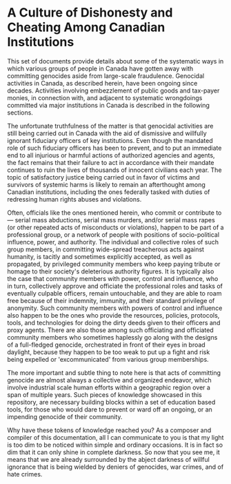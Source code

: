 # A Culture of Dishonesty and Cheating Among Canadian Institutions

This set of documents provide details about some of the systematic ways in which various groups of people in Canada have gotten away with committing genocides aside from large-scale fraudulence. Genocidal activities in Canada, as described herein, have been ongoing since decades. Activities involving embezzlement of public goods and tax-payer monies, in connection with, and adjacent to systematic wrongdoings committed via major institutions in Canada is described in the following sections. 

The unfortunate truthfulness of the matter is that genocidal activities are still being carried out in Canada with the aid of dismissive and willfully ignorant fiduciary officers of key institutions. Even though the mandated role of such fiduciary officers has been to prevent, and to put an immediate end to all injurious or harmful actions of authorized agencies and agents, the fact remains that their failure to act in accordance with their mandate continues to ruin the lives of thousands of innocent civilians each year. The topic of satisfactory justice being carried out in favor of victims and survivors of systemic harms is likely to remain an afterthought among Canadian institutions, including the ones federally tasked with duties of redressing human rights abuses and violations.

Often, officials like the ones mentioned herein, who commit or contribute to — serial mass abductions, serial mass murders, and/or serial mass rapes (or other repeated acts of misconducts or violations), happen to be part of a professional group, or a network of people with positions of socio-political influence, power, and authority. The individual and collective roles of such group members, in committing wide-spread treacherous acts against humanity, is tacitly and sometimes explicitly accepted, as well as propagated, by privileged community members who keep paying tribute or homage to their society's deleterious authority figures. It is typically also the case that community members with power, control and influence, who in turn, collectively approve and officiate the professional roles and tasks of eventually culpable officers, remain untouchable, and they are able to roam free because of their indemnity, immunity, and their standard privilege of anonymity. Such community members with powers of control and influence also happen to be the ones who provide the resources, policies, protocols, tools, and technologies for doing the dirty deeds given to their officers and proxy agents. There are also those among such officiating and officiated community members who sometimes haplessly go along with the designs of a full-fledged genocide, orchestrated in front of their eyes in broad daylight, because they happen to be too weak to put up a fight and risk being expelled or 'excommunicated' from various group memberships.  

The more important and subtle thing to note here is that acts of committing genocide are almost always a collective and organized endeavor, which involve industrial scale human efforts within a geographic region over a span of multiple years. Such pieces of knowledge showcased in this repository, are necessary building blocks within a set of education based tools, for those who would dare to prevent or ward off an ongoing, or an impending genocide of their community.

Why have these tokens of knowledge reached you? As a composer and compiler of this documentation, all I can communicate to you is that my light is too dim to be noticed within simple and ordinary occasions. It is in fact so dim that it can only shine in complete darkness. So now that you see me, it means that we are already surrounded by the abject darkness of willful ignorance that is being wielded by deniers of genocides, war crimes, and of hate crimes.
